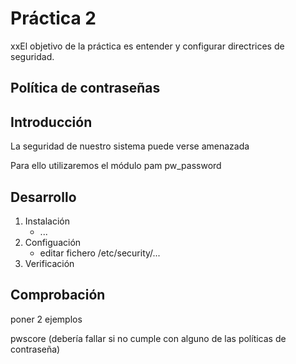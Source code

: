 # Práctica 2

xxEl objetivo de la práctica es entender y configurar directrices de seguridad.

## Política de contraseñas

## Introducción

La seguridad de nuestro sistema puede verse amenazada 

Para ello utilizaremos el módulo pam pw_password

## Desarrollo

1. Instalación
   * ...
2. Configuación
   * editar fichero /etc/security/...
3. Verificación


## Comprobación

poner 2 ejemplos 

pwscore (debería fallar si no cumple con alguno de las políticas de contraseña)